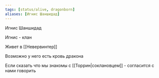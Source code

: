 ```yaml
---
tags: [status/alive, dragonborn]
aliases: [Игнис Шаншидад]
---
```


Игнис Шаншидад

Игнис - клан

Живет в [[Невервинтер]]

Возможно у него есть кровь дракона

Если сказать что мы знакомы с [[Торрин|соклановцем]] - согласится с нами говорить

